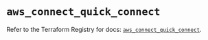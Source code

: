 # `aws_connect_quick_connect`

Refer to the Terraform Registry for docs: [`aws_connect_quick_connect`](https://registry.terraform.io/providers/hashicorp/aws/5.42.0/docs/resources/connect_quick_connect).
